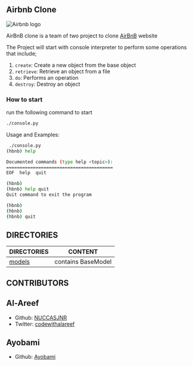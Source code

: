 ## Airbnb Clone

![Airbnb logo](https://www.pngitem.com/pimgs/m/132-1322125_transparent-background-airbnb-logo-hd-png-download.png)

AirBnB clone is a team of two project to clone [AirBnB](https://www.airbnb.com) website

The Project will start with console interpreter to perform some operations that include;

1.  `create`: Create a new object from the base object
1.  `retrieve`: Retrieve an object from a file
1.  `do`: Performs an operation
1.  `destroy`: Destroy an object

### How to start

run the following command to start

```bash
./console.py
```

Usage and Examples:

```bash
 ./console.py
(hbnb) help

Documented commands (type help <topic>):
========================================
EOF  help  quit

(hbnb)
(hbnb) help quit
Quit command to exit the program

(hbnb)
(hbnb)
(hbnb) quit
```

## DIRECTORIES

DIRECTORIES | CONTENT
------------|--------
[models](./models) | contains BaseModel  

## CONTRIBUTORS

## Al-Areef

- Github:  [NUCCASJNR](https://github.com/NUCCASJNR)
- Twitter:  [codewithalareef](https://twitter.com/codewithalareef)

## Ayobami

- Github: [Ayobami](https://github.com/Ayobami6)
